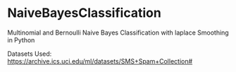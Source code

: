 # NaiveBayesClassification
Multinomial and Bernoulli Naive Bayes Classification with laplace Smoothing in Python

Datasets Used:
https://archive.ics.uci.edu/ml/datasets/SMS+Spam+Collection#
